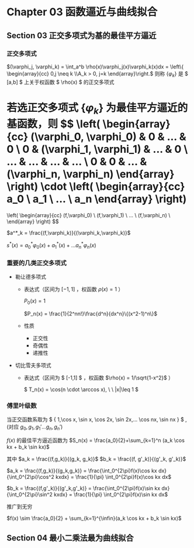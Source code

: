 # Chapter 03 函数逼近与曲线拟合

## Section 03 正交多项式为基的最佳平方逼近

### 正交多项式

$(\varphi_j, \varphi_k) = \int_a^b \rho(x)\varphi_j(x)\varphi_k(x)dx = \left\{  \begin{array}{cc} 0,j \neq k \\A_k > 0, j=k \end{array}\right.$  则称 $\{\varphi_k\}$ 是 $ [a,b] $ 上关于权函数 $ \rho(x) $ 的正交多项式

若选正交多项式 $\{\varphi_k\}$ 为最佳平方逼近的基函数，则
$$
\left(
	\begin{array}{cc}
		(\varphi_0, \varphi_0) & 0 & ... & 0 \\
		0 & (\varphi_1, \varphi_1) & ... & 0 \\
		... & ... & ... & ... \\
		0 & 0 & ... & (\varphi_n, \varphi_n)
	\end{array}
\right)
\cdot
\left(
	\begin{array}{cc}
	a_0 \\ a_1 \\ ... \\ a_n
	\end{array}
\right) 
=
\left(
\begin{array}{cc}
(f,\varphi_0) \\
(f,\varphi_1) \\
... \\
(f,\varphi_n) \\
\end{array}
\right) 
$$


$a^*_k = \frac{(f,\varphi_k)}{(\varphi_k,\varphi_k)}$

$s^*(x) = a^*_0\varphi_0(x) + a_1^*(x) + ... a_n^*\varphi_n(x)$



### 重要的几类正交多项式

* 勒让德多项式

  - 表达式（区间为 $[-1,1]$ ，权函数 $\rho(x) = 1$ ）

    $P_0(x) = 1$

    $P_n(x) = \frac{1}{2^nn!}\frac{d^n}{dx^n}\{(x^2-1)^n\}$

  - 性质

    - 正交性 
    - 奇偶性
    - 递推性

* 切比雪夫多项式

  - 表达式（区间为 $ [-1,1] $ ，权函数 $\rho(x) = 1/\sqrt{1-x^2}$ ）

    $ T_n(x) = \cos(n \cdot \arccos x), \ \ |x|\leq 1 $



### 傅里叶级数

当正交函数系取为 $ \{ 1,\cos x, \sin x, \cos 2x, \sin 2x,... \cos nx, \sin nx \} $ ,(对应 $g_0,g_1,g_1'...g_n,g_n'$)

$f(x)$ 的最佳平方逼近函数为 $S_n(x) = \frac{a_0}{2}+\sum_{k=1}^n (a_k \cos kx + b_k \sin kx)$

其中 $a_k = \frac{(f,g_k)}{(g_k, g_k)}$ $b_k = \frac{(f, g'_k)}{(g'_k, g'_k)}$

$a_k = \frac{(f,g_k)}{(g_k,g_k)} = \frac{\int_0^{2\pi}f(x)\cos kx dx}{\int_0^{2\pi}\cos^2 kxdx} = \frac{1}{\pi} \int_0^{2\pi}f(x)\cos kx dx$

$b_k = \frac{(f,g'_k)}{(g'_k,g'_k)} = \frac{\int_0^{2\pi}f(x)\sin kx dx}{\int_0^{2\pi}\sin^2 kxdx} = \frac{1}{\pi} \int_0^{2\pi}f(x)\sin kx dx$

推广到无穷

$f(x) \sim \frac{a_0}{2} + \sum_{k=1}^{\infin}(a_k \cos kx + b_k \sin kx)$ 



## Section 04 最小二乘法最为曲线拟合























